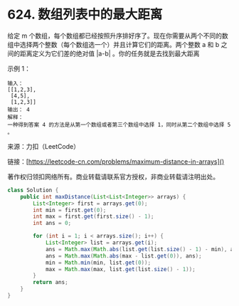 # 624. 数组列表中的最大距离
给定 m 个数组，每个数组都已经按照升序排好序了。现在你需要从两个不同的数组中选择两个整数（每个数组选一个）并且计算它们的距离。两个整数 a 和 b 之间的距离定义为它们差的绝对值 |a-b| 。你的任务就是去找到最大距离

示例 1：

```
输入： 
[[1,2,3],
 [4,5],
 [1,2,3]]
输出： 4
解释：
一种得到答案 4 的方法是从第一个数组或者第三个数组中选择 1，同时从第二个数组中选择 5 。
```

来源：力扣（LeetCode）

链接：[https://leetcode-cn.com/problems/maximum-distance-in-arrays]()

著作权归领扣网络所有。商业转载请联系官方授权，非商业转载请注明出处。

```java
class Solution {
    public int maxDistance(List<List<Integer>> arrays) {
        List<Integer> first = arrays.get(0);
        int min = first.get(0);
        int max = first.get(first.size() - 1);
        int ans = 0;

        for (int i = 1; i < arrays.size(); i++) {
            List<Integer> list = arrays.get(i);
            ans = Math.max(Math.abs(list.get(list.size() - 1) - min), ans);
            ans = Math.max(Math.abs(max - list.get(0)), ans);
            min = Math.min(min, list.get(0));
            max = Math.max(max, list.get(list.size() - 1));
        }
        return ans;
    }
}
```